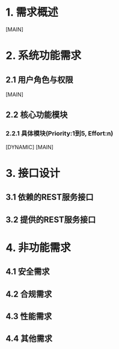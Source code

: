 # 1. 需求概述
[MAIN]

# 2. 系统功能需求

## 2.1 用户角色与权限
[MAIN]

## 2.2 核心功能模块

### 2.2.1 具体模块(Priority:1到5, Effort:n)
[DYNAMIC] [MAIN]

# 3. 接口设计

## 3.1 依赖的REST服务接口

## 3.2 提供的REST服务接口

# 4. 非功能需求

## 4.1 安全需求

## 4.2 合规需求

## 4.3 性能需求

## 4.4 其他需求

